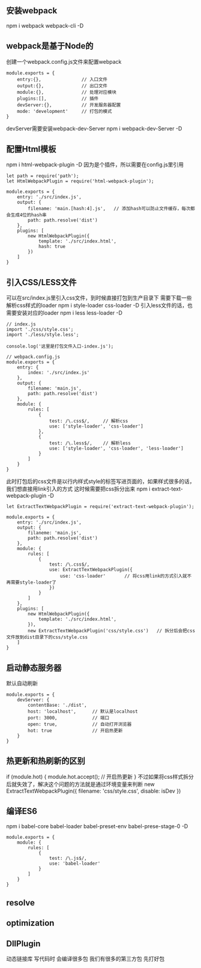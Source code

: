 ## 安装webpack
npm i webpack webpack-cli -D

## webpack是基于Node的
创建一个webpack.config.js文件来配置webpack
```
module.exports = {
    entry:{},               // 入口文件
    output:{},              // 出口文件
    module:{},              // 处理对应模块
    plugins:[],             // 插件
    devServer:{},           // 开发服务器配置
    mode: 'development'     // 打包的模式
}
```
devServer需要安装webpack-dev-Server
npm i webpack-dev-Server -D

## 配置Html模板
npm i html-webpack-plugin -D
因为是个插件，所以需要在config.js里引用
```
let path = require('path');
let HtmlWebpackPlugin = require('html-webpack-plugin');

module.exports = {
    entry: './src/index.js',
    output: {
        filename: 'main.[hash:4].js',   // 添加hash可以防止文件缓存，每次都会生成4位的hash串
        path: path.resolve('dist')
    },
    plugins: [
        new HtmlWebpackPlugin({
            template: './src/index.html',
            hash: true
        })
    ]
}
```
## 引入CSS/LESS文件
可以在src/index.js里引入css文件，到时候直接打包到生产目录下
需要下载一些解析css样式的loader 
npm i style-loader css-loader -D
引入less文件的话，也需要安装对应的loader
npm i less less-loader -D
```
// index.js
import './css/style.css';
import './less/style.less';

console.log('这里是打包文件入口-index.js');

// webpack.config.js
module.exports = {
    entry: {
        index: './src/index.js'
    },
    output: {
        filename: 'main.js',
        path: path.resolve('dist')
    },
    module: {
        rules: [
            {
                test: /\.css$/,     // 解析css
                use: ['style-loader', 'css-loader']
            },
            {
                test: /\.less$/,    // 解析less
                use: ['style-loader', 'css-loader', 'less-loader']
            }
        ]
    }
}
```
此时打包后的css文件是以行内样式style的标签写进页面的，如果样式很多的话，我们想直接用link引入的方式
这时候需要把css拆分出来
npm i extract-text-webpack-plugin -D
```
let ExtractTextWebpackPlugin = require('extract-text-webpack-plugin');

module.exports = {
    entry: './src/index.js',
    output: {
        filaneme: 'main.js',
        path: path.resolve('dist')
    },
    module: {
        rules: [
            {
                test: /\.css$/,
                use: ExtractTextWebpackPlugin({
                    use: 'css-loader'       // 将css用link的方式引入就不再需要style-loader了
                })
            }
        ]
    },
    plugins: [
        new HtmlWebpackPlugin({
            template: './src/index.html',
        }),
        new ExtractTextWebpackPlugin('css/style.css')   // 拆分后会把css文件放到dist目录下的css/style.css
    ]
}
```

## 启动静态服务器
默认自动刷新
```
module.exports = {
    devServer: {
        contentBase: './dist',
        host: 'localhost',      // 默认是localhost
        port: 3000,             // 端口
        open: true,             // 自动打开浏览器
        hot: true               // 开启热更新
    }
}
```

## 热更新和热刷新的区别
if (module.hot) {
    module.hot.accept();    // 开启热更新
}
不过如果将css样式拆分后就失效了，解决这个问题的方法就是通过环境变量来判断
new ExtractTextWebpackPlugin({
    filename: 'css/style.css',
    disable: isDev
})

## 编译ES6
npm i babel-core babel-loader babel-preset-env babel-prese-stage-0 -D
```
module.exports = {
    module: {
        rules: [
            {
                test: /\.js$/,
                use: 'babel-loader'
            }
        ]
    }
}
```

## resolve

## optimization

## DllPlugin
动态链接库  写代码时 会编译很多包 我们有很多的第三方包
先打好包